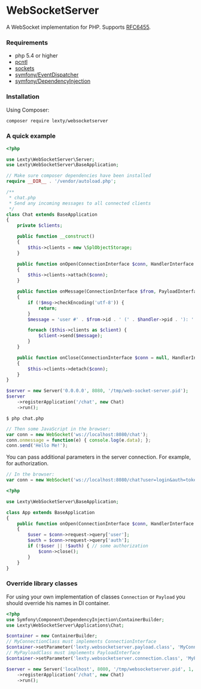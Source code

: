 # WebSocketServer

A WebSocket implementation for PHP. Supports [RFC6455](https://tools.ietf.org/html/rfc6455).

### Requirements

 * php 5.4 or higher
 * [pcntl](http://php.net/manual/en/book.pcntl.php)
 * [sockets](http://php.net/manual/en/book.sockets.php)
 * [symfony/EventDispatcher](https://github.com/symfony/EventDispatcher)
 * [symfony/DependencyInjection](https://github.com/symfony/DependencyInjection)

### Installation

Using Composer:

```sh
composer require lexty/websocketserver
```
### A quick example

```php
<?php

use Lexty\WebSocketServer\Server;
use Lexty\WebSocketServer\BaseApplication;

// Make sure composer dependencies have been installed
require __DIR__ . '/vendor/autoload.php';

/**
 * chat.php
 * Send any incoming messages to all connected clients
 */
class Chat extends BaseApplication 
{
    private $clients;

    public function __construct()
    {
        $this->clients = new \SplObjectStorage;
    }

    public function onOpen(ConnectionInterface $conn, HandlerInterface $handler)
    {
        $this->clients->attach($conn);
    }

    public function onMessage(ConnectionInterface $from, PayloadInterface $msg, HandlerInterface $handler)
    {
        if (!$msg->checkEncoding('utf-8')) {
            return;
        }
        $message = 'user #' . $from->id . ' (' . $handler->pid . '): ' . strip_tags($msg);

        foreach ($this->clients as $client) {
            $client->send($message);
        }
    }

    public function onClose(ConnectionInterface $conn = null, HandlerInterface $handler)
    {
        $this->clients->detach($conn);
    }
}

$server = new Server('0.0.0.0', 8080, '/tmp/web-socket-server.pid');
$server
    ->registerApplication('/chat', new Chat)
    ->run();
```

    $ php chat.php

```javascript
// Then some JavaScript in the browser:
var conn = new WebSocket('ws://localhost:8080/chat');
conn.onmessage = function(e) { console.log(e.data); };
conn.send('Hello Me!');
```

You can pass additional parameters in the server connection. For example, for authorization.
 
 
```javascript
// In the browser:
var conn = new WebSocket('ws://localhost:8080/chat?user=login&auth=token');
```

```php
<?php

use Lexty\WebSocketServer\BaseApplication;

class App extends BaseApplication 
{
    public function onOpen(ConnectionInterface $conn, HandlerInterface $handler)
    {
        $user = $conn->request->query['user'];
        $auth = $conn->request->query['auth'];
        if (!$user || !$auth) { // some authorization
            $conn->close();
        }
    }
}
```

### Override library classes

For using your own implementation of classes `Connection` or `Payload` you should override his names in DI container.

```php
<?php
use Symfony\Component\DependencyInjection\ContainerBuilder;
use Lexty\WebSocketServer\Applications\Chat;

$container = new ContainerBuilder;
// MyConnectionClass must implements ConnectionInterface
$container->setParameter('lexty.websocketserver.payload.class', 'MyConnectionClass');
// MyPayloadClass must implements PayloadInterface
$container->setParameter('lexty.websocketserver.connection.class', 'MyPayloadClass');

$server = new Server('localhost', 8080, '/tmp/websocketserver.pid', 1, $container)
    ->registerApplication('/chat', new Chat)
    ->run();
```